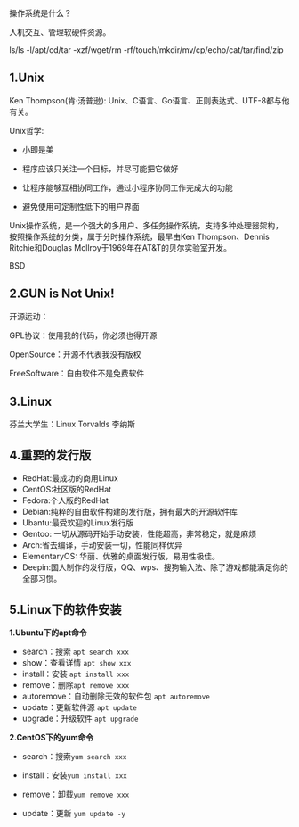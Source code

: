 操作系统是什么？

人机交互、管理软硬件资源。

ls/ls -l/apt/cd/tar -xzf/wget/rm -rf/touch/mkdir/mv/cp/echo/cat/tar/find/zip

## 1.Unix

Ken Thompson(肯·汤普逊): Unix、C语言、Go语言、正则表达式、UTF-8都与他有关。

Unix哲学:

- 小即是美

- 程序应该只关注一个目标，并尽可能把它做好

- 让程序能够互相协同工作，通过小程序协同工作完成大的功能

- 避免使用可定制性低下的用户界面

Unix操作系统，是一个强大的多用户、多任务操作系统，支持多种处理器架构，按照操作系统的分类，属于分时操作系统，最早由Ken Thompson、Dennis Ritchie和Douglas Mcllroy于1969年在AT&T的贝尔实验室开发。

BSD

## 2.GUN is Not Unix!

开源运动：

GPL协议：使用我的代码，你必须也得开源

OpenSource：开源不代表我没有版权

FreeSoftware：自由软件不是免费软件

## 3.Linux

芬兰大学生：Linux Torvalds 李纳斯

## 4.重要的发行版

- RedHat:最成功的商用Linux
- CentOS:社区版的RedHat
- Fedora:个人版的RedHat
- Debian:纯粹的自由软件构建的发行版，拥有最大的开源软件库
- Ubantu:最受欢迎的Linux发行版
- Gentoo: 一切从源码开始手动安装，性能超高，非常稳定，就是麻烦
- Arch:省去编译，手动安装一切，性能同样优异
- ElementaryOS: 华丽、优雅的桌面发行版，易用性极佳。
- Deepin:国人制作的发行版，QQ、wps、搜狗输入法、除了游戏都能满足你的全部习惯。

## 5.Linux下的软件安装

**1.Ubuntu下的apt命令**

- search：搜索 `apt search xxx `
- show：查看详情 `apt show xxx` 
- install：安装 `apt install xxx `
- remove：删除`apt remove xxx `
- autoremove：自动删除无效的软件包 `apt autoremove `
- update：更新软件源 `apt update `
- upgrade：升级软件 `apt upgrade `

**2.CentOS下的yum命令**

- search：搜索`yum search xxx `

- install：安装`yum install xxx` 

- remove：卸载`yum remove xxx `

- update：更新 `yum update -y `

  

